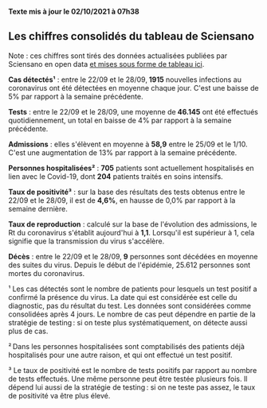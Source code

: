 <strong>Texte mis à jour le 02/10/2021 à 07h38</strong><h2>Les chiffres consolidés du tableau de Sciensano</h2><p>Note : ces chiffres sont tirés des données actualisées publiées par Sciensano en open data <a href='https://datastudio.google.com/embed/u/0/reporting/c14a5cfc-cab7-4812-848c-0369173148ab/page/ZwmOB_blank'>et mises sous forme de tableau ici</a>.<p><strong>Cas détectés¹</strong> : entre le 22/09 et le 28/09,<strong> 1915</strong> nouvelles infections au coronavirus ont été détectées en moyenne chaque jour. C'est une baisse de 5% par rapport à la semaine précédente.<p><strong>Tests</strong> : entre le 22/09 et le 28/09, une moyenne de<strong> 46.145</strong> ont été effectués quotidiennement, un total en baisse de 4% par rapport à la semaine précédente.<p><strong>Admissions</strong> : elles s'élèvent en moyenne à <strong> 58,9</strong> entre le 25/09 et le 1/10. C'est une augmentation de 13% par rapport à la semaine précédente.<p><strong>Personnes hospitalisées²</strong> : <strong>705</strong> patients sont actuellement hospitalisés en lien avec le Covid-19, dont <strong>204</strong> patients traités en soins intensifs.<p><strong>Taux de positivité³</strong> : sur la base des résultats des tests obtenus entre le 22/09 et le 28/09, il est de <strong>4,6%</strong>, en hausse de 0,0% par rapport à la semaine dernière.<p><strong>Taux de reproduction</strong> : calculé sur la base de l'évolution des admissions, le Rt du coronavirus s'établit aujourd'hui à <strong>1,1</strong>. Lorsqu'il est supérieur à 1, cela signifie que la transmission du virus s'accélère.<p><strong>Décès</strong> : entre le 22/09 et le 28/09,<strong> 9</strong> personnes sont décédées en moyenne des suites du virus. Depuis le début de l'épidémie, 25.612 personnes sont mortes du coronavirus.<p>¹ Les cas détectés sont le nombre de patients pour lesquels un test positif a confirmé la présence du virus. La date qui est considérée est celle du diagnostic, pas du résultat du test. Les données sont considérées comme consolidées après 4 jours. Le nombre de cas peut dépendre en partie de la stratégie de testing : si on teste plus systématiquement, on détecte aussi plus de cas.<p>² Dans les personnes hospitalisées sont comptabilisés des patients déjà hospitalisés pour une autre raison, et qui ont effectué un test positif.<p>³ Le taux de positivité est le nombre de tests positifs par rapport au nombre de tests effectués. Une même personne peut être testée plusieurs fois. Il dépend lui aussi de la stratégie de testing : si on ne teste pas assez, le taux de positivité va être plus élevé.